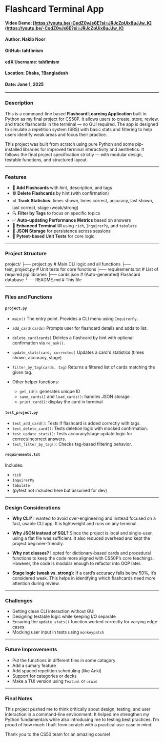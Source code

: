 # Flashcard Terminal App

#### Video Demo: [https://youtu.be/-CodZ0vJs6E?si=JRJcZpUix8uJJw_K](https://youtu.be/-CodZ0vJs6E?si=JRJcZpUix8uJJw_K)
#### Author: Nakib Noor
#### GitHub: tahfimism
#### edX Username: tahfimism
#### Location: Dhaka, ?Bangladesh
#### Date: June 1, 2025

---

### Description

This is a command-line based **Flashcard Learning Application** built in Python as my final project for CS50P. It allows users to create, store, review, and track flashcards in the terminal — no GUI required. The app is designed to simulate a  repetition system (SRS) with basic stats and filtering to help users identify weak areas and focus their practice.

This project was built from scratch using pure Python and some pip-installed libraries for improved terminal interactivity and aesthetics. It follows the final project specification strictly — with modular design, testable functions, and structured layout.

---

### Features

- 📇 **Add Flashcards** with hint, description, and tags
- 🗑️ **Delete Flashcards** by hint (with confirmation)
- 📊 **Track Statistics**: times shown, times correct, accuracy, last shown, last correct, stage (weak/strong)
- 🔍 **Filter by Tags** to focus on specific topics
- ✅ **Auto-updating Performance Metrics** based on answers
- 🎨 **Enhanced Terminal UI** using `rich`, `InquirerPy`, and `tabulate`
- 📁 **JSON Storage** for persistence across sessions
- 🧪 **Pytest-based Unit Tests** for core logic

---

### Project Structure

project/
├── project.py          # Main CLI logic and all functions
├── test_project.py     # Unit tests for core functions
├── requirements.txt    # List of required pip libraries
├── cards.json          # (Auto-generated) Flashcard database
└── README.md           # This file

---

### Files and Functions

#### `project.py`
- `main()`
  The entry point. Provides a CLI menu using `InquirerPy`.

- `add_card(cards)`
  Prompts user for flashcard details and adds to list.

- `delete_card(cards)`
  Deletes a flashcard by hint with optional confirmation via `re_ask()`.

- `update_stats(card, corrected)`
  Updates a card's statistics (times shown, accuracy, stage).

- `filter_by_tag(cards, tag)`
  Returns a filtered list of cards matching the given tag.

- Other helper functions:
  - `get_id()`: generates unique ID
  - `save_cards()` and `load_cards()`: handles JSON storage
  - `print_card()`: display the card in terminal

#### `test_project.py`
- `test_add_card()`: Tests if flashcard is added correctly with tags.
- `test_delete_card()`: Tests deletion logic with mocked confirmation.
- `test_update_stats()`: Tests accuracy/stage update logic for correct/incorrect answers.
- `test_filter_by_tag()`: Checks tag-based filtering behavior.



#### `requirements.txt`
Includes:
- `rich`
- `InquirerPy`
- `tabulate`
- (pytest not included here but assumed for dev)

---

### Design Considerations

- **Why CLI?**
  I wanted to avoid over-engineering and instead focused on a fast, usable CLI app. It is lightweight and runs on any terminal.

- **Why JSON instead of SQL?**
  Since the project is local and single-user, using a flat file was sufficient. It also reduced overhead and kept the project beginner-friendly.

- **Why not classes?**
  I opted for dictionary-based cards and procedural functions to keep the code more aligned with CS50P’s core teachings. However, the code is modular enough to refactor into OOP later.

- **Stage logic (weak vs. strong):**
  If a card’s accuracy falls below 50%, it’s considered weak. This helps in identifying which flashcards need more attention during review.

---

### Challenges

- Getting clean CLI interaction without GUI
- Designing testable logic while keeping I/O separate
- Ensuring the `update_stats()` function worked correctly for varying edge cases
- Mocking user input in tests using `monkeypatch`

---

### Future Improvements

- Put the functions in different files in some catagory
- Add a sumary feature
- Add spaced repetition scheduling (like Anki)
- Support for categories or decks
- Make a TUI version using `Textual` or `urwid`

---

### Final Notes

This project pushed me to think critically about design, testing, and user interaction in a command-line environment. It helped me strengthen my Python fundamentals while also introducing me to testing best practices. I’m proud of how much I built from scratch with a practical use-case in mind.

Thank you to the CS50 team for an amazing course!



